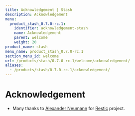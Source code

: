 ```yaml
---
title: Acknowledgement | Stash
description: Acknowledgement
menu:
  product_stash_0.7.0-rc.1:
    identifier: acknowledgement-stash
    name: Acknowledgement
    parent: welcome
    weight: 20
product_name: stash
menu_name: product_stash_0.7.0-rc.1
section_menu_id: welcome
url: /products/stash/0.7.0-rc.1/welcome/acknowledgement/
aliases:
  - /products/stash/0.7.0-rc.1/acknowledgement/
---
```


# Acknowledgement
 - Many thanks to [Alexander Neumann](https://github.com/fd0) for [Restic](https://restic.net) project.
